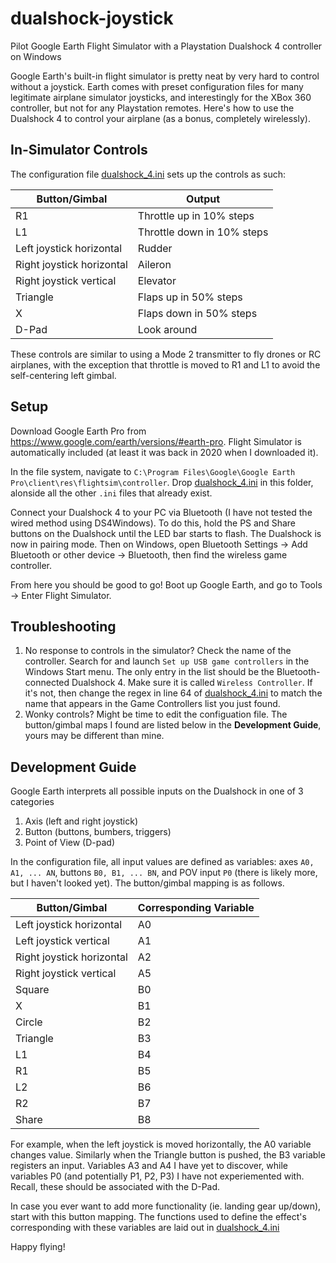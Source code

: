# dualshock-joystick
Pilot Google Earth Flight Simulator with a Playstation Dualshock 4 controller on Windows

Google Earth's built-in flight simulator is pretty neat by very hard to control without a joystick. Earth comes with preset configuration files for many legitimate airplane simulator joysticks, and interestingly for the XBox 360 controller, but not for any Playstation remotes. Here's how to use the Dualshock 4 to control your airplane (as a bonus, completely wirelessly).

## In-Simulator Controls

The configuration file [dualshock_4.ini](https://github.com/ofarrelle/dualshock-joystick/blob/master/dualshock_4.ini) sets up the controls as such:

Button/Gimbal             | Output                     |
|---------------------------|----------------------------|
| R1                        | Throttle up in 10% steps   |
| L1                        | Throttle down in 10% steps |
| Left joystick horizontal  | Rudder                     |
| Right joystick horizontal | Aileron                    |
| Right joystick vertical   | Elevator                   |
| Triangle                  | Flaps up in 50% steps      |
| X                         | Flaps down in 50% steps    |
| D-Pad                     | Look around                |

These controls are similar to using a Mode 2 transmitter to fly drones or RC airplanes, with the exception that throttle is moved to R1 and L1 to avoid the self-centering left gimbal.

## Setup

Download Google Earth Pro from https://www.google.com/earth/versions/#earth-pro. Flight Simulator is automatically included (at least it was back in 2020 when I downloaded it).

In the file system, navigate to `C:\Program Files\Google\Google Earth Pro\client\res\flightsim\controller`. Drop [dualshock_4.ini](https://github.com/ofarrelle/dualshock-joystick/blob/master/dualshock_4.ini) in this folder, alonside all the other `.ini` files that already exist.

Connect your Dualshock 4 to your PC via Bluetooth (I have not tested the wired method using DS4Windows). To do this, hold the PS and Share buttons on the Dualshock until the LED bar starts to flash. The Dualshock is now in pairing mode. Then on Windows, open Bluetooth Settings -> Add Bluetooth or other device -> Bluetooth, then find the wireless game controller.

From here you should be good to go! Boot up Google Earth, and go to Tools -> Enter Flight Simulator.

## Troubleshooting

1. No response to controls in the simulator? Check the name of the controller. Search for and launch `Set up USB game controllers` in the Windows Start menu. The only entry in the list should be the Bluetooth-connected Dualshock 4. Make sure it is called `Wireless Controller`. If it's not, then change the regex in line 64 of [dualshock_4.ini](https://github.com/ofarrelle/dualshock-joystick/blob/master/dualshock_4.ini) to match the name that appears in the Game Controllers list you just found.
2.  Wonky controls? Might be time to edit the configuation file. The button/gimbal maps I found are listed below in the **Development Guide**, yours may be different than mine.

## Development Guide

Google Earth interprets all possible inputs on the Dualshock in one of 3 categories

1. Axis (left and right joystick)
2. Button (buttons, bumbers, triggers)
3. Point of View (D-pad)

In the configuration file, all input values are defined as variables: axes `A0, A1, ... AN`, buttons `B0, B1, ... BN`, and POV input `P0` (there is likely more, but I haven't looked yet). The button/gimbal mapping is as follows.

| Button/Gimbal             | Corresponding Variable |
|---------------------------|------------------------|
| Left joystick horizontal  | A0                     |
| Left joystick vertical    | A1                     |
| Right joystick horizontal | A2                     |
| Right joystick vertical   | A5                     |
| Square                    | B0                     |
| X                         | B1                     |
| Circle                    | B2                     |
| Triangle                  | B3                     |
| L1                        | B4                     |
| R1                        | B5                     |
| L2                        | B6                     |
| R2                        | B7                     |
| Share                     | B8                     |

For example, when the left joystick is moved horizontally, the A0 variable changes value. Similarly when the Triangle button is pushed, the B3 variable registers an input. Variables A3 and A4 I have yet to discover, while variables P0 (and potentially P1, P2, P3) I have not experiemented with. Recall, these should be associated with the D-Pad.

In case you ever want to add more functionality (ie. landing gear up/down), start with this button mapping. The functions used to define the effect's corresponding with these variables are laid out in [dualshock_4.ini](https://github.com/ofarrelle/dualshock-joystick/blob/master/dualshock_4.ini)

Happy flying!
